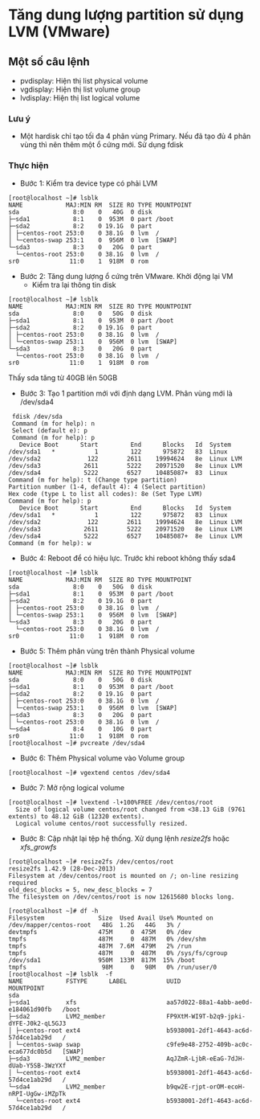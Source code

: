 # Tăng dung lượng partition sử dụng LVM (VMware)
## Một số câu lệnh
   * pvdisplay: Hiện thị list physical volume
   * vgdisplay: Hiện thị list volume group
   * lvdisplay: Hiện thị list logical volume
### Lưu ý
   * Một hardisk chỉ tạo tối đa 4 phân vùng Primary. Nếu đã tạo đủ 4 phân vùng thì nên thêm một ổ cứng mới. Sử dụng fdisk   
### Thực hiện
- Bước 1: Kiểm tra device type có phải LVM
```
[root@localhost ~]# lsblk 
NAME            MAJ:MIN RM  SIZE RO TYPE MOUNTPOINT
sda               8:0    0   40G  0 disk 
├─sda1            8:1    0  953M  0 part /boot
├─sda2            8:2    0 19.1G  0 part 
│ ├─centos-root 253:0    0 38.1G  0 lvm  /
│ └─centos-swap 253:1    0  956M  0 lvm  [SWAP]
└─sda3            8:3    0   20G  0 part 
  └─centos-root 253:0    0 38.1G  0 lvm  /
sr0              11:0    1  918M  0 rom  

```
- Bước 2: Tăng dung lượng ổ cứng trên VMware. Khởi động lại VM
  * Kiểm tra lại thông tin disk
```
[root@localhost ~]# lsblk 
NAME            MAJ:MIN RM  SIZE RO TYPE MOUNTPOINT
sda               8:0    0   50G  0 disk 
├─sda1            8:1    0  953M  0 part /boot
├─sda2            8:2    0 19.1G  0 part 
│ ├─centos-root 253:0    0 38.1G  0 lvm  /
│ └─centos-swap 253:1    0  956M  0 lvm  [SWAP]
└─sda3            8:3    0   20G  0 part 
  └─centos-root 253:0    0 38.1G  0 lvm  /
sr0              11:0    1  918M  0 rom  
```
Thấy sda tăng từ 40GB lên 50GB
- Bước 3: Tạo 1 partition mới với định dạng LVM. Phân vùng mới là /dev/sda4
```
 fdisk /dev/sda
 Command (m for help): n
 Select (default e): p
 Command (m for help): p
   Device Boot      Start         End      Blocks   Id  System
/dev/sda1   *           1         122      975872   83  Linux
/dev/sda2             122        2611    19994624   8e  Linux LVM
/dev/sda3            2611        5222    20971520   8e  Linux LVM
/dev/sda4            5222        6527    10485087+  83  Linux
Command (m for help): t (Change type partition)
Partition number (1-4, default 4): 4 (Select partition)
Hex code (type L to list all codes): 8e (Set Type LVM)
Command (m for help): p
   Device Boot      Start         End      Blocks   Id  System
/dev/sda1   *           1         122      975872   83  Linux
/dev/sda2             122        2611    19994624   8e  Linux LVM
/dev/sda3            2611        5222    20971520   8e  Linux LVM
/dev/sda4            5222        6527    10485087+  8e  Linux LVM
Command (m for help): w
```
- Bước 4: Reboot để có hiệu lực. Trước khi reboot không thấy sda4
```
[root@localhost ~]# lsblk 
NAME            MAJ:MIN RM  SIZE RO TYPE MOUNTPOINT
sda               8:0    0   50G  0 disk 
├─sda1            8:1    0  953M  0 part /boot
├─sda2            8:2    0 19.1G  0 part 
│ ├─centos-root 253:0    0 38.1G  0 lvm  /
│ └─centos-swap 253:1    0  956M  0 lvm  [SWAP]
└─sda3            8:3    0   20G  0 part 
  └─centos-root 253:0    0 38.1G  0 lvm  /
sr0              11:0    1  918M  0 rom  
```
- Bước 5: Thêm phân vùng trên thành Physical volume
```
[root@localhost ~]# lsblk 
NAME            MAJ:MIN RM  SIZE RO TYPE MOUNTPOINT
sda               8:0    0   50G  0 disk 
├─sda1            8:1    0  953M  0 part /boot
├─sda2            8:2    0 19.1G  0 part 
│ ├─centos-root 253:0    0 38.1G  0 lvm  /
│ └─centos-swap 253:1    0  956M  0 lvm  [SWAP]
├─sda3            8:3    0   20G  0 part 
│ └─centos-root 253:0    0 38.1G  0 lvm  /
└─sda4            8:4    0   10G  0 part 
sr0              11:0    1  918M  0 rom  
[root@localhost ~]# pvcreate /dev/sda4
```
- Bước 6: Thêm Physical volume vào Volume group
```
[root@localhost ~]# vgextend centos /dev/sda4
```
- Bước 7: Mở rộng logical volume
```
[root@localhost ~]# lvextend -l+100%FREE /dev/centos/root
  Size of logical volume centos/root changed from <38.13 GiB (9761 extents) to 48.12 GiB (12320 extents).
  Logical volume centos/root successfully resized.
```
- Bước 8: Cập nhật lại tệp hệ thống. Xử dụng lệnh *resize2fs* hoặc *xfs_growfs*
```
[root@localhost ~]# resize2fs /dev/centos/root
resize2fs 1.42.9 (28-Dec-2013)
Filesystem at /dev/centos/root is mounted on /; on-line resizing required
old_desc_blocks = 5, new_desc_blocks = 7
The filesystem on /dev/centos/root is now 12615680 blocks long.

[root@localhost ~]# df -h
Filesystem               Size  Used Avail Use% Mounted on
/dev/mapper/centos-root   48G  1.2G   44G   3% /
devtmpfs                 475M     0  475M   0% /dev
tmpfs                    487M     0  487M   0% /dev/shm
tmpfs                    487M  7.6M  479M   2% /run
tmpfs                    487M     0  487M   0% /sys/fs/cgroup
/dev/sda1                950M  133M  817M  15% /boot
tmpfs                     98M     0   98M   0% /run/user/0
[root@localhost ~]# lsblk  -f
NAME            FSTYPE      LABEL           UUID                                   MOUNTPOINT
sda                                                                                
├─sda1          xfs                         aa57d022-88a1-4abb-ae0d-e184061d90fb   /boot
├─sda2          LVM2_member                 FP9XtM-WI9T-b2q9-jpki-dYFE-J0k2-qL5GJ3 
│ ├─centos-root ext4                        b5938001-2df1-4643-ac6d-57d4ce1ab29d   /
│ └─centos-swap swap                        c9fe9e48-2752-409b-ac0c-eca677dc0b5d   [SWAP]
├─sda3          LVM2_member                 AqJZmR-LjbR-eEaG-7dJH-dUab-Y5SB-3WzYXf 
│ └─centos-root ext4                        b5938001-2df1-4643-ac6d-57d4ce1ab29d   /
└─sda4          LVM2_member                 b9qw2E-rjpt-orOM-ecoH-nRPI-UgGw-iMZpTk 
  └─centos-root ext4                        b5938001-2df1-4643-ac6d-57d4ce1ab29d   /

```

